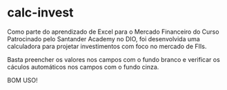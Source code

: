 # calc-invest

Como parte do aprendizado de Excel para o Mercado Financeiro do Curso Patrocinado pelo Santander Academy no DIO,
foi desenvolvida uma calculadora para projetar investimentos com foco no mercado de FIIs.

Basta preencher os valores nos campos com o fundo branco e verificar os cáculos automáticos nos campos com
o fundo cinza.

BOM USO!

